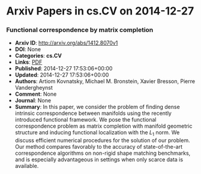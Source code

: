 # Arxiv Papers in cs.CV on 2014-12-27
### Functional correspondence by matrix completion
- **Arxiv ID**: http://arxiv.org/abs/1412.8070v1
- **DOI**: None
- **Categories**: **cs.CV**
- **Links**: [PDF](http://arxiv.org/pdf/1412.8070v1)
- **Published**: 2014-12-27 17:53:06+00:00
- **Updated**: 2014-12-27 17:53:06+00:00
- **Authors**: Artiom Kovnatsky, Michael M. Bronstein, Xavier Bresson, Pierre Vandergheynst
- **Comment**: None
- **Journal**: None
- **Summary**: In this paper, we consider the problem of finding dense intrinsic correspondence between manifolds using the recently introduced functional framework. We pose the functional correspondence problem as matrix completion with manifold geometric structure and inducing functional localization with the $L_1$ norm. We discuss efficient numerical procedures for the solution of our problem. Our method compares favorably to the accuracy of state-of-the-art correspondence algorithms on non-rigid shape matching benchmarks, and is especially advantageous in settings when only scarce data is available.



